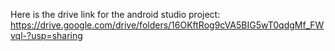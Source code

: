 Here is the drive link for the android studio project:   https://drive.google.com/drive/folders/16OKftRog9cVA5BIG5wT0qdgMf_FWvql-?usp=sharing
